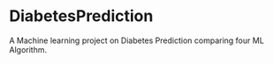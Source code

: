 # DiabetesPrediction
A Machine learning project on Diabetes Prediction comparing four ML Algorithm.
